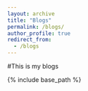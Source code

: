 ```yaml
---
layout: archive
title: "Blogs"
permalink: /blogs/
author_profile: true
redirect_from:
  - /blogs
---
```


#This is my blogs

{% include base_path %}
